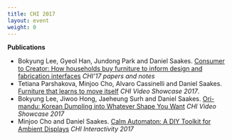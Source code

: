 ```yaml
---
title: CHI 2017
layout: event
weight: 0
---
```


**Publications**<br>
<ul>
	<li>Bokyung Lee, Gyeol Han, Jundong Park and Daniel Saakes. <a href="/projects/consumer_to_creator/"> Consumer to Creator: How households buy furniture to inform design and fabrication interfaces</a> <i>CHI'17 papers and notes</i></li>	 
	<li>Tetiana Parshakova, Minjoo Cho, Alvaro Cassinelli and Daniel Saakes. <a href="/projects/ratchair/">Furniture that learns to move itself</a> <i>CHI Video Showcase 2017</i>.</li>
	<li>Bokyung Lee, Jiwoo Hong, Jaeheung Surh and Daniel Saakes. <a href="http://chi2017.acm.org/"> Ori-mandu: Korean Dumpling into Whatever Shape You Want</a> <i>CHI Video Showcase 2017</i></li>	 
	<li>Minjoo Cho and Daniel Saakes. <a href="/projects/calm_automaton/"> Calm Automaton: A DIY Toolkit for Ambient Displays</a> <i>CHI Interactivity 2017</i></li>
</ul>

<br>
